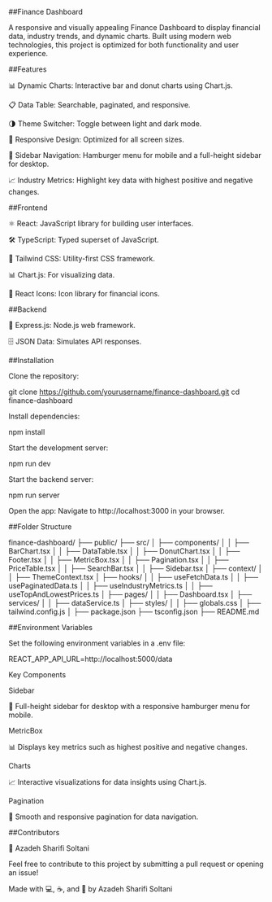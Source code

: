 ##Finance Dashboard

A responsive and visually appealing Finance Dashboard to display financial data, industry trends, and dynamic charts. Built using modern web technologies, this project is optimized for both functionality and user experience.

##Features

📊 Dynamic Charts: Interactive bar and donut charts using Chart.js.

📋 Data Table: Searchable, paginated, and responsive.

🌗 Theme Switcher: Toggle between light and dark mode.

📱 Responsive Design: Optimized for all screen sizes.

🧭 Sidebar Navigation: Hamburger menu for mobile and a full-height sidebar for desktop.

📈 Industry Metrics: Highlight key data with highest positive and negative changes.

##Frontend

⚛️ React: JavaScript library for building user interfaces.

🛠️ TypeScript: Typed superset of JavaScript.

🎨 Tailwind CSS: Utility-first CSS framework.

📊 Chart.js: For visualizing data.

🌟 React Icons: Icon library for financial icons.

##Backend

🚀 Express.js: Node.js web framework.

🗄️ JSON Data: Simulates API responses.

##Installation

Clone the repository:

git clone https://github.com/yourusername/finance-dashboard.git
cd finance-dashboard

Install dependencies:

npm install

Start the development server:

npm run dev

Start the backend server:

npm run server

Open the app:
Navigate to http://localhost:3000 in your browser.

##Folder Structure

finance-dashboard/
├── public/
├── src/
│   ├── components/
│   │   ├── BarChart.tsx
│   │   ├── DataTable.tsx
│   │   ├── DonutChart.tsx
│   │   ├── Footer.tsx
│   │   ├── MetricBox.tsx
│   │   ├── Pagination.tsx
│   │   ├── PriceTable.tsx
│   │   ├── SearchBar.tsx
│   │   ├── Sidebar.tsx
│   ├── context/
│   │   ├── ThemeContext.tsx
│   ├── hooks/
│   │   ├── useFetchData.ts
│   │   ├── usePaginatedData.ts
│   │   ├── useIndustryMetrics.ts
│   │   ├── useTopAndLowestPrices.ts
│   ├── pages/
│   │   ├── Dashboard.tsx
│   ├── services/
│   │   ├── dataService.ts
│   ├── styles/
│   │   ├── globals.css
│   ├── tailwind.config.js
│
├── package.json
├── tsconfig.json
├── README.md

##Environment Variables

Set the following environment variables in a .env file:

REACT_APP_API_URL=http://localhost:5000/data

Key Components

Sidebar

🧭 Full-height sidebar for desktop with a responsive hamburger menu for mobile.

MetricBox

📊 Displays key metrics such as highest positive and negative changes.

Charts

📈 Interactive visualizations for data insights using Chart.js.

Pagination

🔄 Smooth and responsive pagination for data navigation.

##Contributors

🌻 Azadeh Sharifi Soltani

Feel free to contribute to this project by submitting a pull request or opening an issue!

Made with 💻, ☕, and 🌻 by Azadeh Sharifi Soltani

